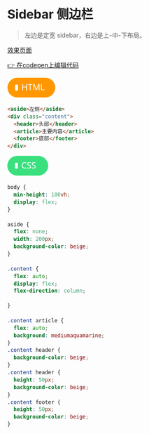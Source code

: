 # <b> Sidebar 侧边栏</b>

> 左边是定宽 sidebar，右边是上-中-下布局。

[效果页面](00flex03.html ':include :type=iframe width=100% height=600px')

[:point_right: 在codepen上编辑代码](https://codepen.io/shuangcs/pen/BrbZGK)

![标签](../assets/html.svg)

```html
<aside>左侧</aside> 
<div class="content"> 
  <header>头部</header> 
  <article>主要内容</article> 
  <footer>底部</footer> 
</div> 
```

![标签](../assets/css.svg)

```css
body { 
  min-height: 100vh; 
  display: flex; 
} 
 
aside { 
  flex: none; 
  width: 200px;
  background-color: beige;
} 
 
.content { 
  flex: auto; 
  display: flex; 
  flex-direction: column; 
 
} 
 
.content article { 
  flex: auto;
  background: mediumaquamarine;
} 
.content header {
  background-color: beige;
}
.content header {
  height: 50px;
  background-color: beige;
}
.content footer {
  height: 50px;
  background-color: beige;
}
```
